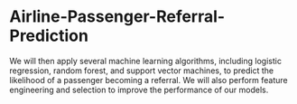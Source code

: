 # Airline-Passenger-Referral-Prediction
We will then apply several machine learning algorithms, including logistic regression, random forest, and support vector machines, to predict the likelihood of a passenger becoming a referral. We will also perform feature engineering and selection to improve the performance of our models.

